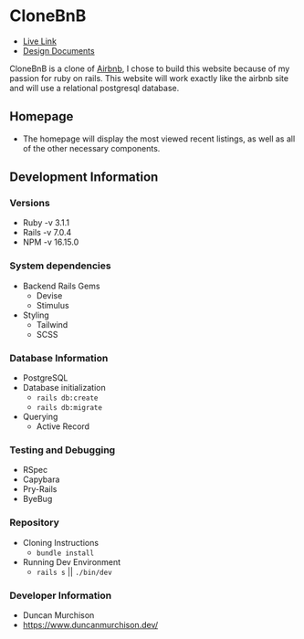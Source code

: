 # CloneBnB
- [Live Link](herokuapp.com)
- [Design Documents](https://github.com/dmurchison/clonebnb_app/wiki)

CloneBnB is a clone of [Airbnb](https://www.airbnb.com/), I chose to build this website because of my passion for ruby on rails. This website will work exactly like the airbnb site and will use a relational postgresql database.

## Homepage
- The homepage will display the most viewed recent listings, as well as all of the other necessary components.

## Development Information
### Versions
- Ruby -v 3.1.1
- Rails -v 7.0.4
- NPM -v 16.15.0

### System dependencies
- Backend Rails Gems
  - Devise
  - Stimulus
- Styling
  - Tailwind
  - SCSS

### Database Information
- PostgreSQL
- Database initialization
  - `rails db:create`
  - `rails db:migrate`
- Querying
  - Active Record

### Testing and Debugging
- RSpec
- Capybara
- Pry-Rails
- ByeBug

### Repository
- Cloning Instructions
  - `bundle install`
- Running Dev Environment
  - `rails s` || `./bin/dev`

### Developer Information
- Duncan Murchison
- https://www.duncanmurchison.dev/
  
